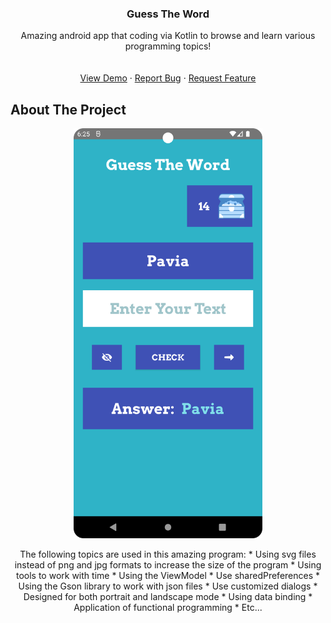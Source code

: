 <div align="center">


  <h3 align="center">Guess The Word</h3>

  <p align="center">
    Amazing android app that coding via Kotlin to browse and learn various programming topics!
    <br />
    <br />
    <br />
    <a href="https://github.com/mralirezasoheili/guess-the-word/blob/master/art/app.png">View Demo</a>
    ·
    <a href="https://github.com/mralirezasoheili/guess-the-word/issues/new?labels=bug&template=bug-report---.md">Report Bug</a>
    ·
    <a href="https://github.com/mralirezasoheili/guess-the-word/issues/new?labels=enhancement&template=feature-request---.md">Request Feature</a>
  </p>
</div>



<!-- ABOUT THE PROJECT -->
## About The Project
<p align="center">
<img src="https://github.com/mralirezasoheili/guess-the-word/blob/master/art/app.png" alt="screen shot from the application" width="60%" height="70%" />
</p>

<p align="center">
The following topics are used in this amazing program:
* Using svg files instead of png and jpg formats to increase the size of the program
* Using tools to work with time
* Using the ViewModel
* Use sharedPreferences
* Using the Gson library to work with json files
* Use customized dialogs
* Designed for both portrait and landscape mode
* Using data binding
* Application of functional programming
* Etc...
</p>
